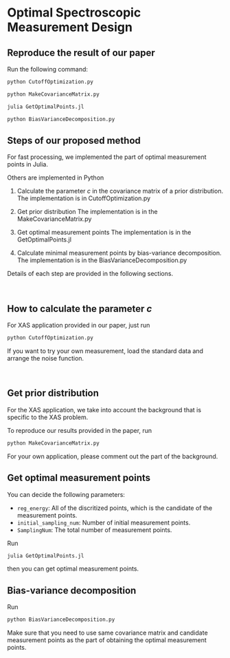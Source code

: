 # Optimal Spectroscopic Measurement Design

## Reproduce the result of our paper
Run the following command: 
```bash
python CutoffOptimization.py
```
```bash
python MakeCovarianceMatrix.py
```
```bash
julia GetOptimalPoints.jl
```
```bash
python BiasVarianceDecomposition.py
```

## Steps of our proposed method
For fast processing, we implemented the part of optimal measurement points in Julia.

Others are implemented in Python
1. Calculate the parameter $c$ in the covariance matrix of a prior distribution.
   The implementation is in CutoffOptimization.py
   
2. Get prior distribution
   The implementation is in the MakeCovarianceMatrix.py

3. Get optimal measurement points
   The implementation is in the GetOptimalPoints.jl

4. Calculate minimal measurement points by bias-variance decomposition.
   The implementation is in the BiasVarianceDecomposition.py
   
Details of each step are provided in the following sections.  

<br>

## How to calculate the parameter $c$
For XAS application provided in our paper, just run   
```bash
python CutoffOptimization.py
```
If you want to try your own measurement, load the standard data and arrange the noise function.


<br>

## Get prior distribution
For the XAS application, we take into account the background that is specific to the XAS problem.

To reproduce our results provided in the paper, run
```bash
python MakeCovarianceMatrix.py
```
For your own application, please comment out the part of the background.


## Get optimal measurement points
You can decide the following parameters:
- `reg_energy`: All of the discritized points, which is the candidate of the measurement points.
- `initial_sampling_num`: Number of initial measurement points.
- `SamplingNum`: The total number of measurement points.

Run
```bash
julia GetOptimalPoints.jl
```
then you can get optimal measurement points. 

## Bias-variance decomposition
Run
```bash
python BiasVarianceDecomposition.py
```
Make sure that you need to use same covariance matrix and candidate measurement points as the part of obtaining the optimal measurement points.

